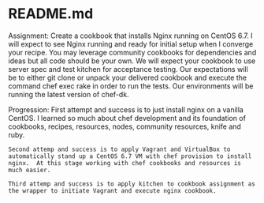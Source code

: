 README.md
=========

Assignment:
	Create a cookbook that installs Nginx running on CentOS 6.7. I will expect to see Nginx running and ready for initial setup when I converge your recipe. You may leverage community cookbooks for dependencies and ideas but all code should be your own. We will expect your cookbook to use server spec and test kitchen for acceptance testing. Our expectations will be to either git clone or unpack your delivered cookbook and execute the command chef exec rake in order to run the tests. Our environments will be running the latest version of chef-dk.

Progression:
	First attempt and success is to just install nginx on a vanilla CentOS.  I learned so much about chef development and its foundation of cookbooks, recipes, resources, nodes, community resources, knife and ruby.

	Second attemp and success is to apply Vagrant and VirtualBox to automatically stand up a CentOS 6.7 VM with chef provision to install nginx.  At this stage working with chef cookbooks and resources is much easier.

	Third attemp and success is to apply kitchen to cookbook assignment as the wrapper to initiate Vagrant and execute nginx cookbook.



